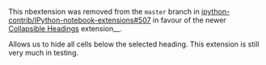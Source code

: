 This nbextension was removed from the `master` branch in
[ipython-contrib/IPython-notebook-extensions#507](https://github.com/ipython-contrib/IPython-notebook-extensions/pull/507)
in favour of the newer
[Collapsible Headings](https://github.com/ipython-contrib/IPython-notebook-extensions/tree/master/nbextensions/usability/collapsible_headings) extension__.

Allows us to hide all cells below the selected heading. This extension is still very much in testing.